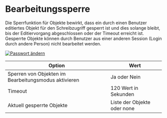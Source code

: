 # Bearbeitungssperre

Die Sperrfunktion für Objekte bewirkt, dass ein durch einen Benutzer editiertes Objekt für den Schreibzugriff gesperrt ist und dies solange bleibt, bis der Editiervorgang abgeschlossen oder der Timeout erreicht ist.
Gesperrte Objekte können durch Benutzer aus einer anderen Session (Login durch andere Person) nicht bearbeitet werden.

[![Passwort ändern](../../../assets/images/de/administration/verwaltung/benutzereinstellungen/bearbeitungssperre/1-b.png)](../../../assets/images/de/administration/verwaltung/benutzereinstellungen/bearbeitungssperre/1-b.png)

| Option | Wert |
| - | - |
| Sperren von Objekten im Bearbeitungsmodus aktivieren | Ja oder Nein |
| Timeout | 120 Wert in Sekunden |
| Aktuell gesperrte Objekte | Liste der Objekte oder none |
